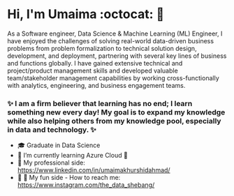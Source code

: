 # Hi, I'm Umaima :octocat: 👋

As a Software engineer, Data Science & Machine Learning (ML) Engineer, I have enjoyed the challenges of solving real-world data-driven business problems from problem formalization to technical solution design, development, and deployment, partnering with several key lines of business and functions globally. I have gained extensive technical and project/product management skills and developed valuable team/stakeholder management capabilities by working cross-functionally with analytics, engineering, and business engagement teams. 

### ✨ I am a firm believer that learning has no end; I learn something new every day! My goal is to expand my knowledge while also helping others from my knowledge pool, especially in data and technology. ✨

- :mortar_board: Graduate in Data Science 
- 🌱 I’m currently learning Azure Cloud :thought_balloon:
- :briefcase: My professional side: https://www.linkedin.com/in/umaimakhurshidahmad/
- :beers: :high_brightness: My fun side - How to reach me: https://www.instagram.com/the_data_shebang/

<!--
**umaimakhh/umaimakhh** is a  _special_  repository because its `README.md` (this file) appears on your GitHub profile.
# 


-->

